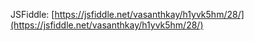 JSFiddle: [https://jsfiddle.net/vasanthkay/h1yvk5hm/28/](https://jsfiddle.net/vasanthkay/h1yvk5hm/28/)
